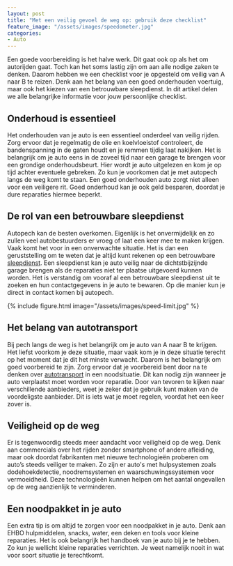 ```yaml
---
layout: post
title: "Met een veilig gevoel de weg op: gebruik deze checklist"
feature_image: "/assets/images/speedometer.jpg"
categories:
- Auto
---
```


Een goede voorbereiding is het halve werk. Dit gaat ook op als het om autorijden gaat. Toch kan het soms lastig zijn om aan alle nodige zaken te denken. Daarom hebben we een checklist voor je opgesteld om veilig van A naar B te reizen. Denk aan het belang van een goed onderhouden voertuig, maar ook het kiezen van een betrouwbare sleepdienst. In dit artikel delen we alle belangrijke informatie voor jouw persoonlijke checklist. 


## Onderhoud is essentieel

Het onderhouden van je auto is een essentieel onderdeel van veilig rijden. Zorg ervoor dat je regelmatig de olie en koelvloeistof controleert, de bandenspanning in de gaten houdt en je remmen tijdig laat nakijken. Het is belangrijk om je auto eens in de zoveel tijd naar een garage te brengen voor een grondige onderhoudsbeurt. Hier wordt je auto uitgelezen en kom je op tijd achter eventuele gebreken. Zo kun je voorkomen dat je met autopech langs de weg komt te staan. Een goed onderhouden auto zorgt niet alleen voor een veiligere rit. Goed onderhoud kan je ook geld besparen, doordat je dure reparaties hiermee beperkt. 

## De rol van een betrouwbare sleepdienst

Autopech kan de besten overkomen. Eigenlijk is het onvermijdelijk en zo zullen veel autobestuurders er vroeg of laat een keer mee te maken krijgen. Vaak komt het voor in een onverwachte situatie. Het is dan een geruststelling om te weten dat je altijd kunt rekenen op een betrouwbare[ sleepdienst](https://www.sleepdienst.nl/). Een sleepdienst kan je auto veilig naar de dichtstbijzijnde garage brengen als de reparaties niet ter plaatse uitgevoerd kunnen worden. Het is verstandig om vooraf al een betrouwbare sleepdienst uit te zoeken en hun contactgegevens in je auto te bewaren. Op die manier kun je direct in contact komen bij autopech. 

{% include figure.html image="/assets/images/speed-limit.jpg" %}

## Het belang van autotransport

Bij pech langs de weg is het belangrijk om je auto van A naar B te krijgen. Het liefst voorkom je deze situatie, maar vaak kom je in deze situatie terecht op het moment dat je dit het minste verwacht. Daarom is het belangrijk om goed voorbereid te zijn. Zorg ervoor dat je voorbereid bent door na te denken over [autotransport](https://www.sleepdienst.nl/autotransport/) in een noodsituatie. Dit kan nodig zijn wanneer je auto verplaatst moet worden voor reparatie. Door van tevoren te kijken naar verschillende aanbieders, weet je zeker dat je gebruik kunt maken van de voordeligste aanbieder. Dit is iets wat je moet regelen, voordat het een keer zover is. 

## Veiligheid op de weg

Er is tegenwoordig steeds meer aandacht voor veiligheid op de weg. Denk aan commercials over het rijden zonder smartphone of andere afleiding, maar ook doordat fabrikanten met nieuwe technologieën proberen om auto’s steeds veiliger te maken. Zo zijn er auto's met hulpsystemen zoals dodehoekdetectie, noodremsystemen en waarschuwingssystemen voor vermoeidheid. Deze technologieën kunnen helpen om het aantal ongevallen op de weg aanzienlijk te verminderen.

## Een noodpakket in je auto

Een extra tip is om altijd te zorgen voor een noodpakket in je auto. Denk aan EHBO hulpmiddelen, snacks, water, een deken en tools voor kleine reparaties. Het is ook belangrijk het handboek van je auto bij je te hebben. Zo kun je wellicht kleine reparaties verrichten. Je weet namelijk nooit in wat voor soort situatie je terechtkomt. 
